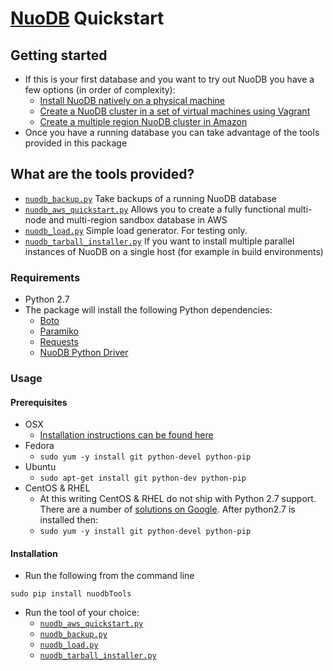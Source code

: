 
[NuoDB](http://www.nuodb.com) Quickstart
===========
## Getting started
* If this is your first database and you want to try out NuoDB you have a few options (in order of complexity):
  * [Install NuoDB natively on a physical machine](http://dev.nuodb.com/download-nuodb/request/download)
  * [Create a NuoDB cluster in a set of virtual machines using Vagrant](https://github.com/nuodb/nuodb-chef#vagrant)
  * [Create a multiple region NuoDB cluster in Amazon](nuodb_aws_quickstart.md)
* Once you have a running database you can take advantage of the tools provided in this package

## What are the tools provided?
* [`nuodb_backup.py`](nuodb_backup.md) Take backups of a running NuoDB database 
* [`nuodb_aws_quickstart.py`](nuodb_aws_quickstart.md) Allows you to create a fully functional multi-node and multi-region sandbox database in AWS
* [`nuodb_load.py`](nuodb_load.md) Simple load generator. For testing only.
* [`nuodb_tarball_installer.py`](nuodb_tarball_installer.md) If you want to install multiple parallel instances of NuoDB on a single host (for example in build environments)


### Requirements
* Python 2.7
* The package will install the following Python dependencies:
  * [Boto](https://github.com/boto/boto/tree/master)
  * [Paramiko](https://github.com/paramiko/paramiko)
  * [Requests](http://docs.python-requests.org/en/latest/)
  * [NuoDB Python Driver](https://github.com/nuodb/nuodb-python)

<a name="usage"></a>
### Usage
#### Prerequisites
  * OSX
    * [Installation instructions can be found here](http://doc.nuodb.com/display/doc/Installing+nuodbTools+on+OSX)
  * Fedora
    * `sudo yum -y install git python-devel python-pip`
  * Ubuntu
    * `sudo apt-get install git python-dev python-pip`
  * CentOS & RHEL
    * At this writing CentOS & RHEL do not ship with Python 2.7 support. There are a number of [solutions on Google](https://www.google.com/search?btnG=1&pws=0&q=installing+python+2.7+on+centos). After python2.7 is installed then:
    * `sudo yum -y install git python-devel python-pip`

#### Installation
* Run the following from the command line
```
sudo pip install nuodbTools
```
* Run the tool of your choice:
  * [`nuodb_aws_quickstart.py`](nuodb_aws_quickstart.md)
  * [`nuodb_backup.py`](nuodb_backup.md)  
  * [`nuodb_load.py`](nuodb_load.md)
  * [`nuodb_tarball_installer.py`](nuodb_tarball_installer.md)
